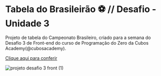 # Tabela do Brasileirão :soccer: // Desafio - Unidade 3

Projeto de tabela do Campeonato Brasileiro, criado para a semana do Desafio 3 de Front-end do curso de Programação do Zero da Cubos Academy(@cubosacademy).


[Clique aqui para conferir](https://brasileirao-cubosacademy.herokuapp.com/)

![projeto desafio 3 front (1)](https://user-images.githubusercontent.com/44753129/97119261-cb5f1b00-16ed-11eb-9807-50bde8535beb.gif)
